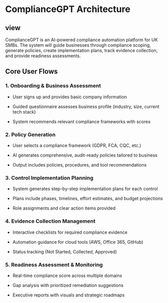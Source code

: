 # ComplianceGPT Architecture

## view

ComplianceGPT is an AI-powered compliance automation platform for UK SMBs. The system will guide businesses through compliance scoping, generate policies, create implementation plans, track evidence collection, and provide readiness assessments.

## Core User Flows

### 1. Onboarding & Business Assessment

* User signs up and provides basic company information

* Guided questionnaire assesses business profile (industry, size, current tech stack)

* System recommends relevant compliance frameworks with scores

### 2. Policy Generation

* User selects a compliance framework (GDPR, FCA, CQC, etc.)

* AI generates comprehensive, audit-ready policies tailored to business

* Output includes policies, procedures, and tool recommendations

### 3. Control Implementation Planning

* System generates step-by-step implementation plans for each control

* Plans include phases, timelines, effort estimates, and budget projections

* Role assignments and clear action items provided

### 4. Evidence Collection Management

* Interactive checklists for required compliance evidence

* Automation guidance for cloud tools (AWS, Office 365, GitHub)

* Status tracking (Not Started, Collected, Approved)

### 5. Readiness Assessment & Monitoring

* Real-time compliance score across multiple domains

* Gap analysis with prioritized remediation suggestions

* Executive reports with visuals and strategic roadmaps
